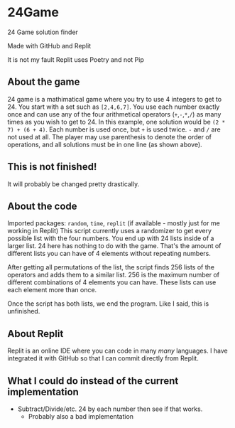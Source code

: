 # 24Game
24 Game solution finder

Made with GitHub and Replit

It is not my fault Replit uses Poetry and not Pip

## About the game
24 game is a mathimatical game where you try to use 4 integers to get to 24. You start with a set such as `[2,4,6,7]`. You use each number exactly once and can use any of the four arithmetical operators (`+`,`-`,`*`,`/`) as many times as you wish to get to 24. In this example, one solution would be `(2 * 7) + (6 + 4)`.  Each number is used once, but `+` is used twice. `-` and `/` are not used at all. The player may use parenthesis to denote the order of operations, and all solutions must be in one line (as shown above).


## This is not finished!
It will probably be changed pretty drastically.


## About the code
Imported packages: `random`, `time`, `replit` (if available - mostly just for me working in Replit)
This script currently uses a randomizer to get every possible list with the four numbers. You end up with 24  lists inside of a larger list. 24 here has nothing to do with the game. That's the amount of different lists you can have of 4 elements without repeating numbers.

After getting all permutations of the list, the script finds 256 lists of the operators and adds them to a similar list.   256 is the maximum number of different combinations of 4  elements you can have. These lists can use each element more than once.

Once the script has both lists, we end the program. Like I said, this is unfinished.

## About Replit
Replit is an online IDE where you can code in many *many* languages. I have integrated it with GitHub so that I can commit directly from Replit. 

## What I could do instead of the current implementation
- Subtract/Divide/etc. 24 by each number then see if that works.
  - Probably also a bad implementation
